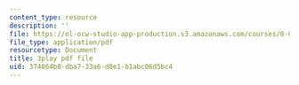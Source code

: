 ```yaml
---
content_type: resource
description: ''
file: https://ol-ocw-studio-app-production.s3.amazonaws.com/courses/8-06-quantum-physics-iii-spring-2018/374864b8dba733a6d0e1b1abc06d5bc4_FXRRP-PB4Bk.pdf
file_type: application/pdf
resourcetype: Document
title: 3play pdf file
uid: 374864b8-dba7-33a6-d0e1-b1abc06d5bc4
---
```

